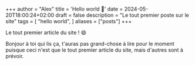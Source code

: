 +++
author = "Alex"
title = 'Hello world 👋'
date = 2024-05-20T18:00:24+02:00
draft = false
description = "Le tout premier poste sur le site"
tags = [
    "hello world",
]
aliases = ["posts"]
+++

Le tout premier article du site ! 😄

Bonjour à toi qui lis ça, t'auras pas grand-chose à lire pour le moment puisque ceci n'est que le tout premier article du site, mais d'autres sont à prévoir.
